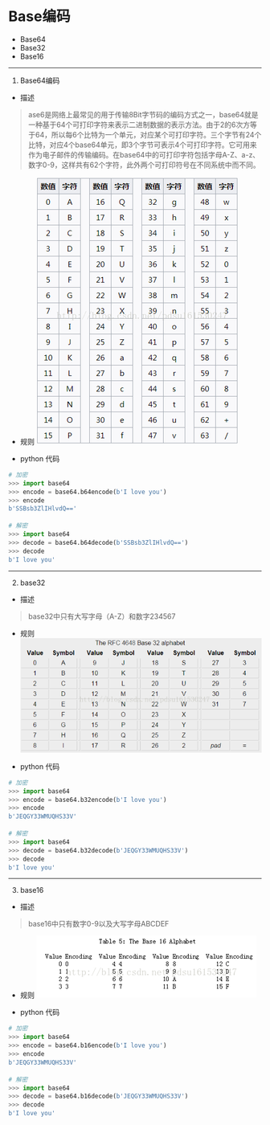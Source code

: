 
# Base编码
* Base64
* Base32
* Base16

---
1. Base64编码

* 描述
> ase6是网络上最常见的用于传输8Bit字节码的编码方式之一，base64就是一种基于64个可打印字符来表示二进制数据的表示方法。由于2的6次方等于64，所以每6个比特为一个单元，对应某个可打印字符。三个字节有24个比特，对应4个base64单元，即3个字节可表示4个可打印字符。它可用来作为电子邮件的传输编码。在base64中的可打印字符包括字母A-Z、a-z、数字0-9，这样共有62个字符，此外两个可打印符号在不同系统中而不同。

* 规则
![Image text](./static/base64.png)

* python 代码
```python
# 加密
>>> import base64
>>> encode = base64.b64encode(b'I love you')
>>> encode
b'SSBsb3ZlIHlvdQ=='

# 解密
>>> import base64
>>> decode = base64.b64decode(b'SSBsb3ZlIHlvdQ==')
>>> decode
b'I love you'
```
------
2. base32
* 描述 
> base32中只有大写字母（A-Z）和数字234567

* 规则
![Image text](./static/base32.png)

* python 代码
```python
# 加密
>>> import base64
>>> encode = base64.b32encode(b'I love you')
>>> encode
b'JEQGY33WMUQHS33V'

# 解密
>>> import base64
>>> decode = base64.b32decode(b'JEQGY33WMUQHS33V')
>>> decode
b'I love you'
```

---
3. base16
* 描述 
> base16中只有数字0-9以及大写字母ABCDEF

* 规则
![Image text](./static/base16.png)


* python 代码
```python
# 加密
>>> import base64
>>> encode = base64.b16encode(b'I love you')
>>> encode
b'JEQGY33WMUQHS33V'

# 解密
>>> import base64
>>> decode = base64.b16decode(b'JEQGY33WMUQHS33V')
>>> decode
b'I love you'
```
